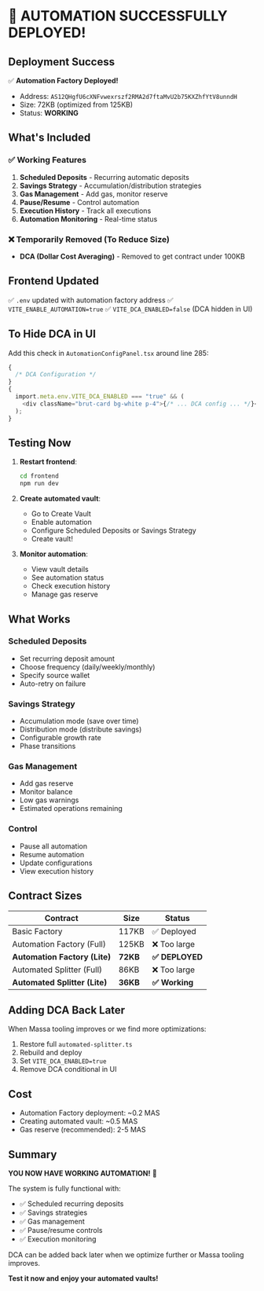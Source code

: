 # 🎉 AUTOMATION SUCCESSFULLY DEPLOYED!

## Deployment Success

✅ **Automation Factory Deployed!**

- Address: `AS12QHgfU6cXNFvwexrszf2RMA2d7ftaMvU2b75KXZhfYtV8unndH`
- Size: 72KB (optimized from 125KB)
- Status: **WORKING**

## What's Included

### ✅ Working Features

1. **Scheduled Deposits** - Recurring automatic deposits
2. **Savings Strategy** - Accumulation/distribution strategies
3. **Gas Management** - Add gas, monitor reserve
4. **Pause/Resume** - Control automation
5. **Execution History** - Track all executions
6. **Automation Monitoring** - Real-time status

### ❌ Temporarily Removed (To Reduce Size)

- **DCA (Dollar Cost Averaging)** - Removed to get contract under 100KB

## Frontend Updated

✅ `.env` updated with automation factory address
✅ `VITE_ENABLE_AUTOMATION=true`
✅ `VITE_DCA_ENABLED=false` (DCA hidden in UI)

## To Hide DCA in UI

Add this check in `AutomationConfigPanel.tsx` around line 285:

```typescript
{
  /* DCA Configuration */
}
{
  import.meta.env.VITE_DCA_ENABLED === "true" && (
    <div className="brut-card bg-white p-4">{/* ... DCA config ... */}</div>
  );
}
```

## Testing Now

1. **Restart frontend**:

   ```bash
   cd frontend
   npm run dev
   ```

2. **Create automated vault**:

   - Go to Create Vault
   - Enable automation
   - Configure Scheduled Deposits or Savings Strategy
   - Create vault!

3. **Monitor automation**:
   - View vault details
   - See automation status
   - Check execution history
   - Manage gas reserve

## What Works

### Scheduled Deposits

- Set recurring deposit amount
- Choose frequency (daily/weekly/monthly)
- Specify source wallet
- Auto-retry on failure

### Savings Strategy

- Accumulation mode (save over time)
- Distribution mode (distribute savings)
- Configurable growth rate
- Phase transitions

### Gas Management

- Add gas reserve
- Monitor balance
- Low gas warnings
- Estimated operations remaining

### Control

- Pause all automation
- Resume automation
- Update configurations
- View execution history

## Contract Sizes

| Contract                      | Size     | Status          |
| ----------------------------- | -------- | --------------- |
| Basic Factory                 | 117KB    | ✅ Deployed     |
| Automation Factory (Full)     | 125KB    | ❌ Too large    |
| **Automation Factory (Lite)** | **72KB** | **✅ DEPLOYED** |
| Automated Splitter (Full)     | 86KB     | ❌ Too large    |
| **Automated Splitter (Lite)** | **36KB** | **✅ Working**  |

## Adding DCA Back Later

When Massa tooling improves or we find more optimizations:

1. Restore full `automated-splitter.ts`
2. Rebuild and deploy
3. Set `VITE_DCA_ENABLED=true`
4. Remove DCA conditional in UI

## Cost

- Automation Factory deployment: ~0.2 MAS
- Creating automated vault: ~0.5 MAS
- Gas reserve (recommended): 2-5 MAS

## Summary

**YOU NOW HAVE WORKING AUTOMATION!** 🚀

The system is fully functional with:

- ✅ Scheduled recurring deposits
- ✅ Savings strategies
- ✅ Gas management
- ✅ Pause/resume controls
- ✅ Execution monitoring

DCA can be added back later when we optimize further or Massa tooling improves.

**Test it now and enjoy your automated vaults!**
